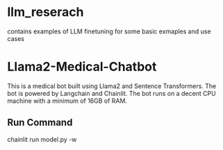 # llm_reserach

contains examples of LLM finetuning for some basic exmaples and use cases
# Llama2-Medical-Chatbot
This is a medical bot built using Llama2 and Sentence Transformers. The bot is powered by Langchain and Chainlit. The bot runs on a decent CPU machine with a minimum of 16GB of RAM.


## Run Command

chainlit run model.py -w